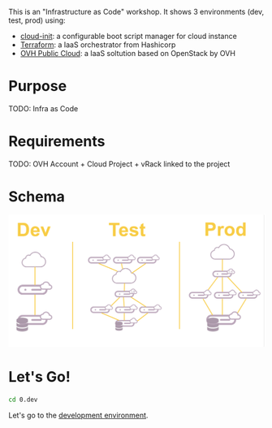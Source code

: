 This is an "Infrastructure as Code" workshop. It shows 3 environments (dev, test, prod) using:
* [cloud-init](https://cloudinit.readthedocs.io/en/latest/): a configurable boot script manager for cloud instance
* [Terraform](https://www.terraform.io/): a IaaS orchestrator from Hashicorp
* [OVH Public Cloud](http://www.ovh.com/cloud): a IaaS soltution based on OpenStack by OVH

# Purpose

TODO: Infra as Code

# Requirements

TODO: OVH Account + Cloud Project + vRack linked to the project

# Schema

![Test architecture](./content/arch.png)

# Let's Go!

```bash
cd 0.dev
```
Let's go to the [development environment](./0.dev).
